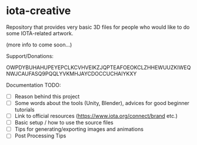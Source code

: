 # iota-creative
Repository that provides very basic 3D files for people 
who would like to do some IOTA-related artwork.

(more info to come soon...) 

Support/Donations:

OWPDYBUHAHUPEYEPCLKCVHVEIKZJQPTEAFOEOKCLZHHEWUUZKIWEQNWJCAUFASQ9PQQLYVKMHJAYCDOCCUCHAIYKXY

Documentation TODO:
- [ ] Reason behind this project
- [ ] Some words about the tools (Unity, Blender), advices for good beginner tutorials
- [ ] Link to official resources (https://www.iota.org/connect/brand etc.)
- [ ] Basic setup / how to use the source files
- [ ] Tips for generating/exporting images and animations
- [ ] Post Processing Tips
